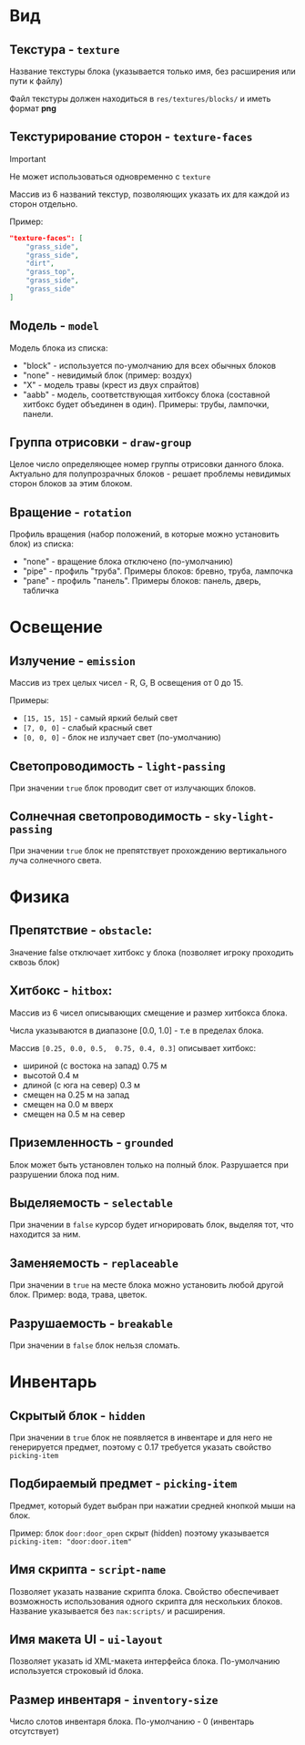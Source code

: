 # Вид

## Текстура - `texture`

Название текстуры блока (указывается только имя, без расширения или пути к файлу)

Файл текстуры должен находиться в `res/textures/blocks/` и иметь формат **png**

## Текстурирование сторон - `texture-faces`

>[!IMPORTANT]
> Не может использоваться одновременно с `texture`

Массив из 6 названий текстур, позволяющих указать их для каждой из сторон отдельно.

Пример: 
```json
"texture-faces": [
    "grass_side",
    "grass_side",
    "dirt",
    "grass_top",
    "grass_side",
    "grass_side"
]
```

## Модель - `model`

Модель блока из списка:
- "block" - используется по-умолчанию для всех обычных блоков
- "none" - невидимый блок (пример: воздух)
- "X" - модель травы (крест из двух спрайтов)
- "aabb" - модель, соответствующая хитбоксу блока (составной хитбокс будет объединен в один). Примеры: трубы, лампочки, панели.

## Группа отрисовки - `draw-group`

Целое число определяющее номер группы отрисовки данного блока. 
Актуально для полупрозрачных блоков - решает проблемы невидимых сторон блоков за этим блоком.

## Вращение - `rotation`

Профиль вращения (набор положений, в которые можно установить блок) из списка:

- "none" - вращение блока отключено (по-умолчанию)
- "pipe" - профиль "труба". Примеры блоков: бревно, труба, лампочка
- "pane" - профиль "панель". Примеры блоков: панель, дверь, табличка

# Освещение

## Излучение - `emission`

Массив из трех целых чисел - R, G, B освещения от 0 до 15.

Примеры:

- `[15, 15, 15]` - самый яркий белый свет
- `[7, 0, 0]` - слабый красный свет
- `[0, 0, 0]` - блок не излучает свет (по-умолчанию)


## Светопроводимость - `light-passing`

При значении `true` блок проводит свет от излучающих блоков.

## Солнечная светопроводимость - `sky-light-passing`

При значении `true` блок не препятствует прохождению вертикального луча солнечного света.

# Физика

## Препятствие - `obstacle`:

Значение false отключает хитбокс у блока (позволяет игроку проходить сквозь блок)

## Хитбокс - `hitbox`:

Массив из 6 чисел описывающих смещение и размер хитбокса блока.

Числа указываются в диапазоне [0.0, 1.0] - т.е в пределах блока.

Массив `[0.25, 0.0, 0.5,  0.75, 0.4, 0.3]` описывает хитбокс: 
- шириной (с востока на запад) 0.75 м
- высотой 0.4 м
- длиной (с юга на север) 0.3 м
- смещен на 0.25 м на запад
- смещен на 0.0 м вверх
- смещен на 0.5 м на север

## Приземленность - `grounded`

Блок может быть установлен только на полный блок.
Разрушается при разрушении блока под ним.

## Выделяемость - `selectable`

При значении в `false` курсор будет игнорировать блок, выделяя тот, что находится за ним.

## Заменяемость - `replaceable`

При значении в `true` на месте блока можно установить любой другой блок. Пример: вода, трава, цветок.

## Разрушаемость - `breakable`

При значении в `false` блок нельзя сломать.

# Инвентарь

## Скрытый блок - `hidden`

При значении в `true` блок не появляется в инвентаре и для него не генерируется предмет, поэтому c 0.17 требуется указать свойство `picking-item`

## Подбираемый предмет - `picking-item`

Предмет, который будет выбран при нажатии средней кнопкой мыши на блок.

Пример: блок `door:door_open` скрыт (hidden) поэтому указывается `picking-item: "door:door.item"`

## Имя скрипта - `script-name`

Позволяет указать название скрипта блока. Свойство обеспечивает возможность использования одного скрипта для нескольких блоков.
Название указывается без `пак:scripts/` и расширения.

## Имя макета UI - `ui-layout`

Позволяет указать id XML-макета интерфейса блока. По-умолчанию используется строковый id блока.

## Размер инвентаря - `inventory-size`

Число слотов инвентаря блока. По-умолчанию - 0 (инвентарь отсутствует)

